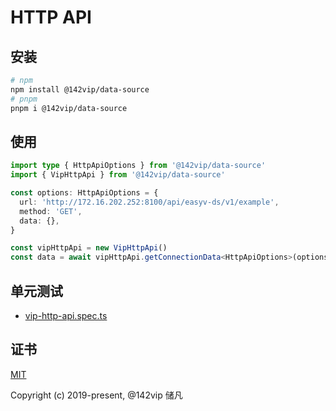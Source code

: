 # HTTP API

## 安装

```bash
# npm
npm install @142vip/data-source
# pnpm
pnpm i @142vip/data-source
```

## 使用

```ts
import type { HttpApiOptions } from '@142vip/data-source'
import { VipHttpApi } from '@142vip/data-source'

const options: HttpApiOptions = {
  url: 'http://172.16.202.252:8100/api/easyv-ds/v1/example',
  method: 'GET',
  data: {},
}

const vipHttpApi = new VipHttpApi()
const data = await vipHttpApi.getConnectionData<HttpApiOptions>(options)
```

## 单元测试

- [vip-http-api.spec.ts](../../test/vip-http-api.spec.ts)

## 证书

[MIT](https://opensource.org/license/MIT)

Copyright (c) 2019-present, @142vip 储凡
